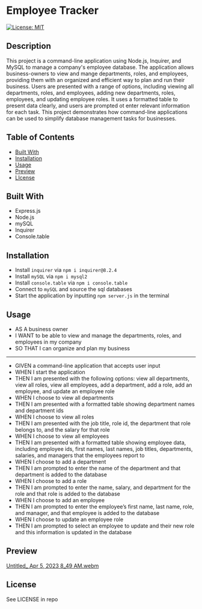 # Employee Tracker
[![License: MIT](https://img.shields.io/badge/License-MIT-yellow.svg)](https://opensource.org/licenses/MIT)

## Description 

This project is a command-line application using Node.js, Inquirer, and MySQL to manage a company's employee database. The application allows business-owners to view and mange departments, roles, and employees, providing them with an organized and efficient way to plan and run their business. Users are presented with a range of options, including viewing all departments, roles, and employees, adding new departments, roles, employees, and updating employee roles. It uses a formatted table to present data clearly, and users are prompted ot enter relevant information for each task. This project demonstrates how command-line applications can be used to simplify database management tasks for businesses.

## Table of Contents

- [Built With](#built-with)
- [Installation](#installation)
- [Usage](#usage)
- [Preview](#preview)
- [LIcense](#license)

## Built With

- Express.js
- Node.js
- mySQL
- Inquirer
- Console.table

## Installation

- Install `inquirer` via `npm i inquirer@8.2.4` 
- Install `mySQL` via `npm i mysql2`
- Install `console.table` via `npm i console.table`
- Connect to `mySQL` and source the sql databases
- Start the application by inputting `npm server.js` in the terminal

## Usage

- AS A business owner
- I WANT to be able to view and manage the departments, roles, and employees in my company
- SO THAT I can organize and plan my business
---
- GIVEN a command-line application that accepts user input
- WHEN I start the application
- THEN I am presented with the following options: view all departments, view all roles, view all employees, add a department, add a role, add an employee, and update an employee role
- WHEN I choose to view all departments
- THEN I am presented with a formatted table showing department names and department ids
- WHEN I choose to view all roles
- THEN I am presented with the job title, role id, the department that role belongs to, and the salary for that role
- WHEN I choose to view all employees
- THEN I am presented with a formatted table showing employee data, including employee ids, first names, last names, job titles, departments, salaries, and managers that the employees report to
- WHEN I choose to add a department
- THEN I am prompted to enter the name of the department and that department is added to the database
- WHEN I choose to add a role
- THEN I am prompted to enter the name, salary, and department for the role and that role is added to the database
- WHEN I choose to add an employee
- THEN I am prompted to enter the employee’s first name, last name, role, and manager, and that employee is added to the database
- WHEN I choose to update an employee role
- THEN I am prompted to select an employee to update and their new role and this information is updated in the database 

## Preview

[Untitled_ Apr 5, 2023 8_49 AM.webm](https://user-images.githubusercontent.com/117130907/230085836-b024ce96-46ba-4fd1-98da-dfb3cb7dc869.webm)

## License

See LICENSE in repo
